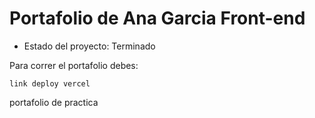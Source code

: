 <h1>Portafolio de Ana Garcia Front-end</h1>

- Estado del proyecto: Terminado

Para correr el portafolio debes:

```link deploy vercel```

portafolio de practica
